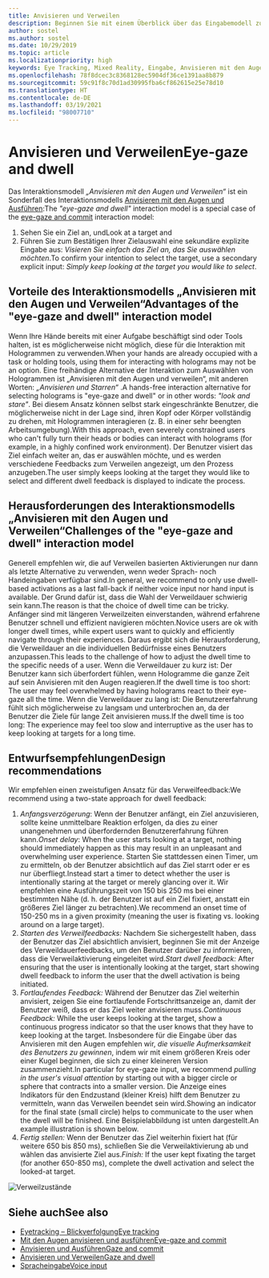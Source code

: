```yaml
---
title: Anvisieren und Verweilen
description: Beginnen Sie mit einem Überblick über das Eingabemodell zum Anvisieren mit den Augen und Verweilen, einschließlich Interaktionsmodellen, Entwurfsrichtlinien und besonderen Herausforderungen.
author: sostel
ms.author: sostel
ms.date: 10/29/2019
ms.topic: article
ms.localizationpriority: high
keywords: Eye Tracking, Mixed Reality, Eingabe, Anvisieren mit den Augen, Zielen mit den Augen, HoloLens 2, Blickgestützte Auswahl, Verweilen, Mixed Reality-Headset, Windows Mixed Reality-Headset, Virtual Reality-Headset, HoloLens, MRTK, Mixed Reality Toolkit, Design
ms.openlocfilehash: 78f8dcec3c8368128ec5904df36ce1391aa8b879
ms.sourcegitcommit: 59c91f8c70d1ad30995fba6cf862615e25e78d10
ms.translationtype: HT
ms.contentlocale: de-DE
ms.lasthandoff: 03/19/2021
ms.locfileid: "98007710"
---
```

# <a name="eye-gaze-and-dwell"></a><span data-ttu-id="eda8e-104">Anvisieren und Verweilen</span><span class="sxs-lookup"><span data-stu-id="eda8e-104">Eye-gaze and dwell</span></span>

<span data-ttu-id="eda8e-105">Das Interaktionsmodell _„Anvisieren mit den Augen und Verweilen“_ ist ein Sonderfall des Interaktionsmodells [Anvisieren mit den Augen und Ausführen](gaze-and-commit.md):</span><span class="sxs-lookup"><span data-stu-id="eda8e-105">The _"eye-gaze and dwell"_ interaction model is a special case of the [eye-gaze and commit](gaze-and-commit.md) interaction model:</span></span>
1. <span data-ttu-id="eda8e-106">Sehen Sie ein Ziel an, und</span><span class="sxs-lookup"><span data-stu-id="eda8e-106">Look at a target and</span></span> 
2. <span data-ttu-id="eda8e-107">Führen Sie zum Bestätigen Ihrer Zielauswahl eine sekundäre explizite Eingabe aus: _Visieren Sie einfach das Ziel an, das Sie auswählen möchten_.</span><span class="sxs-lookup"><span data-stu-id="eda8e-107">To confirm your intention to select the target, use a secondary explicit input: _Simply keep looking at the target you would like to select_.</span></span>

## <a name="advantages-of-the-eye-gaze-and-dwell-interaction-model"></a><span data-ttu-id="eda8e-108">Vorteile des Interaktionsmodells „Anvisieren mit den Augen und Verweilen“</span><span class="sxs-lookup"><span data-stu-id="eda8e-108">Advantages of the "eye-gaze and dwell" interaction model</span></span> 

<span data-ttu-id="eda8e-109">Wenn Ihre Hände bereits mit einer Aufgabe beschäftigt sind oder Tools halten, ist es möglicherweise nicht möglich, diese für die Interaktion mit Hologrammen zu verwenden.</span><span class="sxs-lookup"><span data-stu-id="eda8e-109">When your hands are already occupied with a task or holding tools, using them for interacting with holograms may not be an option.</span></span>
<span data-ttu-id="eda8e-110">Eine freihändige Alternative der Interaktion zum Auswählen von Hologrammen ist „Anvisieren mit den Augen und verweilen“, mit anderen Worten: _„Anvisieren und Starren“_ .</span><span class="sxs-lookup"><span data-stu-id="eda8e-110">A hands-free interaction alternative for selecting holograms is "eye-gaze and dwell" or in other words: _"look and stare"_.</span></span> <span data-ttu-id="eda8e-111">Bei diesem Ansatz können selbst stark eingeschränkte Benutzer, die möglicherweise nicht in der Lage sind, ihren Kopf oder Körper vollständig zu drehen, mit Hologrammen interagieren (z. B. in einer sehr beengten Arbeitsumgebung).</span><span class="sxs-lookup"><span data-stu-id="eda8e-111">With this approach, even severely constrained users who can't fully turn their heads or bodies can interact with holograms (for example, in a highly confined work environment).</span></span>
<span data-ttu-id="eda8e-112">Der Benutzer visiert das Ziel einfach weiter an, das er auswählen möchte, und es werden verschiedene Feedbacks zum Verweilen angezeigt, um den Prozess anzugeben.</span><span class="sxs-lookup"><span data-stu-id="eda8e-112">The user simply keeps looking at the target they would like to select and different dwell feedback is displayed to indicate the process.</span></span>

## <a name="challenges-of-the-eye-gaze-and-dwell-interaction-model"></a><span data-ttu-id="eda8e-113">Herausforderungen des Interaktionsmodells „Anvisieren mit den Augen und Verweilen“</span><span class="sxs-lookup"><span data-stu-id="eda8e-113">Challenges of the "eye-gaze and dwell" interaction model</span></span>

<span data-ttu-id="eda8e-114">Generell empfehlen wir, die auf Verweilen basierten Aktivierungen nur dann als letzte Alternative zu verwenden, wenn weder Sprach- noch Handeingaben verfügbar sind.</span><span class="sxs-lookup"><span data-stu-id="eda8e-114">In general, we  recommend to only use dwell-based activations as a last fall-back if neither voice input nor hand input is available.</span></span> <span data-ttu-id="eda8e-115">Der Grund dafür ist, dass die Wahl der Verweildauer schwierig sein kann.</span><span class="sxs-lookup"><span data-stu-id="eda8e-115">The reason is that the choice of dwell time can be tricky.</span></span> <span data-ttu-id="eda8e-116">Anfänger sind mit längeren Verweilzeiten einverstanden, während erfahrene Benutzer schnell und effizient navigieren möchten.</span><span class="sxs-lookup"><span data-stu-id="eda8e-116">Novice users are ok with longer dwell times, while expert users want to quickly and efficiently navigate through their experiences.</span></span> <span data-ttu-id="eda8e-117">Daraus ergibt sich die Herausforderung, die Verweildauer an die individuellen Bedürfnisse eines Benutzers anzupassen.</span><span class="sxs-lookup"><span data-stu-id="eda8e-117">This leads to the challenge of how to adjust the dwell time to the specific needs of a user.</span></span>
<span data-ttu-id="eda8e-118">Wenn die Verweildauer zu kurz ist: Der Benutzer kann sich überfordert fühlen, wenn Hologramme die ganze Zeit auf sein Anvisieren mit den Augen reagieren.</span><span class="sxs-lookup"><span data-stu-id="eda8e-118">If the dwell time is too short: The user may feel overwhelmed by having holograms react to their eye-gaze all the time.</span></span> <span data-ttu-id="eda8e-119">Wenn die Verweildauer zu lang ist: Die Benutzererfahrung fühlt sich möglicherweise zu langsam und unterbrochen an, da der Benutzer die Ziele für lange Zeit anvisieren muss.</span><span class="sxs-lookup"><span data-stu-id="eda8e-119">If the dwell time is too long: The experience may feel too slow and interruptive as the user has to keep looking at targets for a long time.</span></span>

## <a name="design-recommendations"></a><span data-ttu-id="eda8e-120">Entwurfsempfehlungen</span><span class="sxs-lookup"><span data-stu-id="eda8e-120">Design recommendations</span></span>

<span data-ttu-id="eda8e-121">Wir empfehlen einen zweistufigen Ansatz für das Verweilfeedback:</span><span class="sxs-lookup"><span data-stu-id="eda8e-121">We recommend using a two-state approach for dwell feedback:</span></span>
1. <span data-ttu-id="eda8e-122">*Anfangsverzögerung*: Wenn der Benutzer anfängt, ein Ziel anzuvisieren, sollte keine unmittelbare Reaktion erfolgen, da dies zu einer unangenehmen und überfordernden Benutzererfahrung führen kann.</span><span class="sxs-lookup"><span data-stu-id="eda8e-122">*Onset delay*: When the user starts looking at a target, nothing should immediately happen as this may result in an unpleasant and overwhelming user experience.</span></span> <span data-ttu-id="eda8e-123">Starten Sie stattdessen einen Timer, um zu ermitteln, ob der Benutzer absichtlich auf das Ziel starrt oder er es nur überfliegt.</span><span class="sxs-lookup"><span data-stu-id="eda8e-123">Instead start a timer to detect whether the user is intentionally staring at the target or merely glancing over it.</span></span>
<span data-ttu-id="eda8e-124">Wir empfehlen eine Ausführungszeit von 150 bis 250 ms bei einer bestimmten Nähe (d. h. der Benutzer ist auf ein Ziel fixiert, anstatt ein größeres Ziel länger zu betrachten).</span><span class="sxs-lookup"><span data-stu-id="eda8e-124">We recommend an onset time of 150-250 ms in a given proximity (meaning the user is fixating vs. looking around on a large target).</span></span>  
2. <span data-ttu-id="eda8e-125">*Starten des Verweilfeedbacks:* Nachdem Sie sichergestellt haben, dass der Benutzer das Ziel absichtlich anvisiert, beginnen Sie mit der Anzeige des Verweildauerfeedbacks, um den Benutzer darüber zu informieren, dass die Verweilaktivierung eingeleitet wird.</span><span class="sxs-lookup"><span data-stu-id="eda8e-125">*Start dwell feedback:* After ensuring that the user is intentionally looking at the target, start showing dwell feedback to inform the user that the dwell activation is being initiated.</span></span> 
3. <span data-ttu-id="eda8e-126">*Fortlaufendes Feedback:* Während der Benutzer das Ziel weiterhin anvisiert, zeigen Sie eine fortlaufende Fortschrittsanzeige an, damit der Benutzer weiß, dass er das Ziel weiter anvisieren muss.</span><span class="sxs-lookup"><span data-stu-id="eda8e-126">*Continuous Feedback:* While the user keeps looking at the target, show a continuous progress indicator so that the user knows that they have to keep looking at the target.</span></span> <span data-ttu-id="eda8e-127">Insbesondere für die Eingabe über das Anvisieren mit den Augen empfehlen wir, _die visuelle Aufmerksamkeit des Benutzers zu gewinnen_, indem wir mit einem größeren Kreis oder einer Kugel beginnen, die sich zu einer kleineren Version zusammenzieht.</span><span class="sxs-lookup"><span data-stu-id="eda8e-127">In particular for eye-gaze input, we recommend _pulling in the user's visual attention_ by starting out with a bigger circle or sphere that contracts into a smaller version.</span></span> <span data-ttu-id="eda8e-128">Die Anzeige eines Indikators für den Endzustand (kleiner Kreis) hilft dem Benutzer zu vermitteln, wann das Verweilen beendet sein wird.</span><span class="sxs-lookup"><span data-stu-id="eda8e-128">Showing an indicator for the final state (small circle) helps to communicate to the user when the dwell will be finished.</span></span> <span data-ttu-id="eda8e-129">Eine Beispielabbildung ist unten dargestellt.</span><span class="sxs-lookup"><span data-stu-id="eda8e-129">An example illustration is shown below.</span></span> 
4. <span data-ttu-id="eda8e-130">*Fertig stellen:* Wenn der Benutzer das Ziel weiterhin fixiert hat (für weitere 650 bis 850 ms), schließen Sie die Verweilaktivierung ab und wählen das anvisierte Ziel aus.</span><span class="sxs-lookup"><span data-stu-id="eda8e-130">*Finish:* If the user kept fixating the target (for another 650-850 ms), complete the dwell activation and select the looked-at target.</span></span>

![Verweilzustände](images/eyes_dwellstate_recommendation.png)<br>

## <a name="see-also"></a><span data-ttu-id="eda8e-132">Siehe auch</span><span class="sxs-lookup"><span data-stu-id="eda8e-132">See also</span></span>

* [<span data-ttu-id="eda8e-133">Eyetracking – Blickverfolgung</span><span class="sxs-lookup"><span data-stu-id="eda8e-133">Eye tracking</span></span>](eye-tracking.md)
* [<span data-ttu-id="eda8e-134">Mit den Augen anvisieren und ausführen</span><span class="sxs-lookup"><span data-stu-id="eda8e-134">Eye-gaze and commit</span></span>](gaze-and-commit-eyes.md)
* [<span data-ttu-id="eda8e-135">Anvisieren und Ausführen</span><span class="sxs-lookup"><span data-stu-id="eda8e-135">Gaze and commit</span></span>](gaze-and-commit.md)
* [<span data-ttu-id="eda8e-136">Anvisieren und Verweilen</span><span class="sxs-lookup"><span data-stu-id="eda8e-136">Gaze and dwell</span></span>](gaze-and-dwell.md)
* [<span data-ttu-id="eda8e-137">Spracheingabe</span><span class="sxs-lookup"><span data-stu-id="eda8e-137">Voice input</span></span>](../out-of-scope/voice-design.md)
